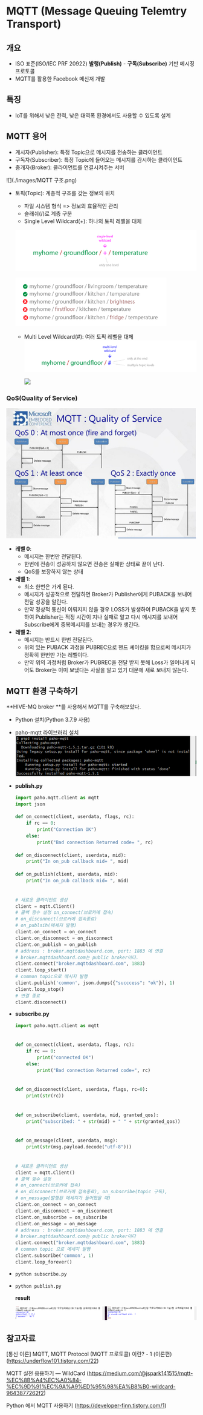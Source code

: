 # MQTT (Message Queuing Telemtry Transport)

## 개요

- ISO 표준(ISO/IEC PRF 20922) **발행(Publish)** - **구독(Subscribe)** 기반 메시징 프로토콜
- MQTT를 활용한 Facebook 메신저 개발



## 특징

- IoT를 위해서 낮은 전력, 낮은 대역폭 환경에서도 사용할 수 있도록 설계



## MQTT 용어

- 게시자(Publisher): 특정 Topic으로 메시지를 전송하는 클라이언트
- 구독자(Subscriber): 특정 Topic에 들어오는 메시지를 감시하는 클라이언트
- 중개자(Broker): 클라이언트를 연결시켜주는 서버

![](./images/MQTT 구조.png)

- 토픽(Topic): 계층적 구조를 갖는 정보의 위치

  - 파일 시스템 형식 => 정보의 효율적인 관리
  - 슬래쉬(/)로 계층 구분
  - Single Level Wildcard(+): 하나의 토픽 레벨을 대체

  ![](./images/sigleLvWild1.jpg)

  ![](./images/sigleLvWild2.jpg)

  - Multi Level Wildcard(#): 여러 토픽 레벨을 대체
    ![](./images/multiLvWild1.jpg)

    ![](/images/multiLvWild2.jpg)



### QoS(Quality of Service)

![](./images/QoS.jpg)

- **레벨 0**: 
  - 메시지는 한번만 전달된다. 
  - 한번에 전송이 성공하지 않으면 전송은 실패한 상태로 끝이 난다.
  - QoS를 보장하지 않는 상태
- **레벨 1**: 
  - 최소 한번은 가게 된다.
  - 메시지가 성공적으로 전달하면 Broker가 Publisher에게 PUBACK을 보내어 전달 성공을 알린다.
  - 만약 정상적 통신이 이뤄지지 않을 경우 LOSS가 발생하여 PUBACK을 받지 못하여 Publisher는 적정 시간이 지나 실패로 알고 다시 메시지를 보내어 Subscribe에게 중복메시지를 보내는 경우가 생긴다.
- **레벨 2**:
  - 메시지는 반드시 한번 전달된다.
  - 위의 있는 PUBACK 과정을 PUBREC으로 핸드 셰이킹을 함으로써 메시지가 정확히 한번만 가는 레벨이다.
  - 만약 위의 과정처럼 Broker가 PUBREC을 전달 받지 못해 Loss가 일어나게 되어도 Broker는 이미 보냈다는 사실을 알고 있기 대문에 새로 보내지 않는다.



## MQTT 환경 구축하기

**HIVE-MQ broker **를 사용해서 MQTT를 구축해보았다.

- Python 설치(Python 3.7.9 사용)

- paho-mqtt 라이브러리 설치
  ![](./images/paho-mqtt설치.PNG)

- **publish.py**

  ```python
  import paho.mqtt.client as mqtt
  import json
  
  def on_connect(client, userdata, flags, rc):
      if rc == 0:
          print("Connection OK")
      else:
          print("Bad connection Returned code= ", rc)
  
  def on_disconnect(client, userdata, mid):
      print("In on_pub callback mid= ", mid)
  
  def on_publish(client, userdata, mid):
      print("In on_pub callback mid= ", mid)
  
  
  # 새로운 클라이언트 생성
  client = mqtt.Client()
  # 콜백 함수 설정 on_connect(브로커에 접속)
  # on_disconnect(브로커에 접속종료)
  # on_publsih(메세지 발행)
  client.on_connect = on_connect
  client.on_disconnect = on_disconnect
  client.on_publish = on_publish
  # address : broker.mqttdashboard.com, port: 1883 에 연결
  # broker.mqttdashboard.com는 public broker이다.
  client.connect("broker.mqttdashboard.com", 1883)
  client.loop_start()
  # common topic으로 메시지 발행
  client.publish('common', json.dumps({"succcess": "ok"}), 1)
  client.loop_stop()
  # 연결 종료
  client.disconnect()
  ```

- **subscribe.py**

  ```python
  import paho.mqtt.client as mqtt
  
  
  def on_connect(client, userdata, flags, rc):
      if rc == 0:
          print("connected OK")
      else:
          print("Bad connection Returned code=", rc)
  
  
  def on_disconnect(client, userdata, flags, rc=0):
      print(str(rc))
  
  
  def on_subscribe(client, userdata, mid, granted_qos):
      print("subscribed: " + str(mid) + " " + str(granted_qos))
  
  
  def on_message(client, userdata, msg):
      print(str(msg.payload.decode("utf-8")))
  
  
  # 새로운 클라이언트 생성
  client = mqtt.Client()
  # 콜백 함수 설정
  # on_connect(브로커에 접속)
  # on_disconnect(브로커에 접속중료), on_subscribe(topic 구독),
  # on_message(발행된 메세지가 들어왔을 때)
  client.on_connect = on_connect
  client.on_disconnect = on_disconnect
  client.on_subscribe = on_subscribe
  client.on_message = on_message
  # address : broker.mqttdashboard.com, port: 1883 에 연결
  # broker.mqttdashboard.com는 public broker이다
  client.connect("broker.mqttdashboard.com", 1883)
  # common topic 으로 메세지 발행
  client.subscribe('common', 1)
  client.loop_forever()
  ```

- ```bash
  python subscribe.py
  ```

- ```bash
  python publish.py
  ```
  
  **result**
  
  ![](./images\result.png)





## 참고자료

[통신 이론] MQTT, MQTT Protocol (MQTT 프로토콜) 이란? - 1 (이론편) (https://underflow101.tistory.com/22)

MQTT 실전 응용하기 — WildCard (https://medium.com/@jspark141515/mqtt-%EC%8B%A4%EC%A0%84-%EC%9D%91%EC%9A%A9%ED%95%98%EA%B8%B0-wildcard-9643877262f2)

Python 에서 MQTT 사용하기 (https://developer-finn.tistory.com/1)

